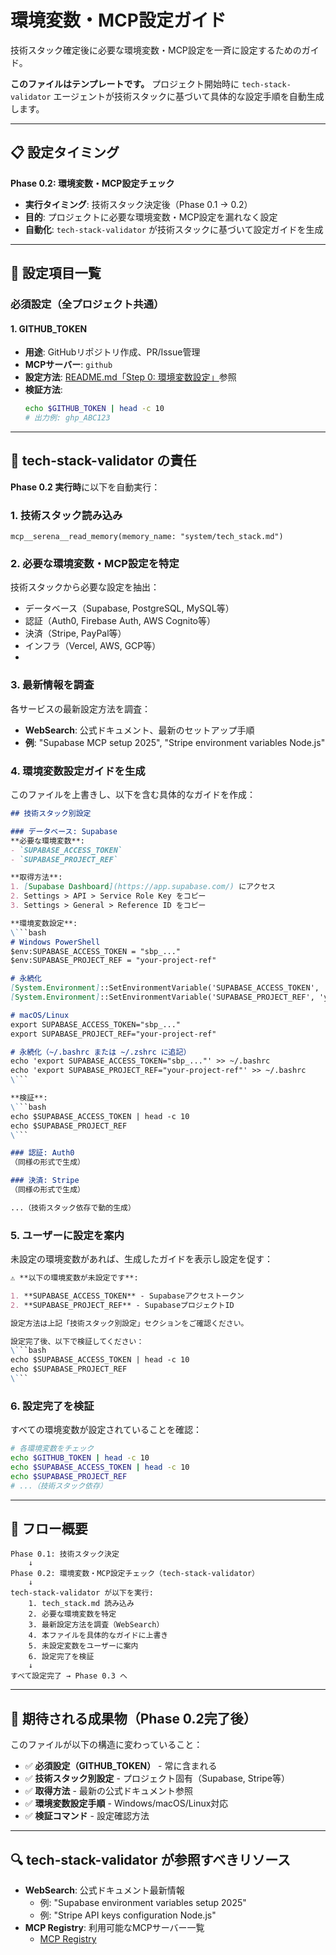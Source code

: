 # 環境変数・MCP設定ガイド

技術スタック確定後に必要な環境変数・MCP設定を一斉に設定するためのガイド。

**このファイルはテンプレートです。** プロジェクト開始時に `tech-stack-validator` エージェントが技術スタックに基づいて具体的な設定手順を自動生成します。

---

## 📋 設定タイミング

**Phase 0.2: 環境変数・MCP設定チェック**

- **実行タイミング**: 技術スタック決定後（Phase 0.1 → 0.2）
- **目的**: プロジェクトに必要な環境変数・MCP設定を漏れなく設定
- **自動化**: `tech-stack-validator` が技術スタックに基づいて設定ガイドを生成

---

## 🔑 設定項目一覧

### 必須設定（全プロジェクト共通）

#### 1. GITHUB_TOKEN
- **用途**: GitHubリポジトリ作成、PR/Issue管理
- **MCPサーバー**: `github`
- **設定方法**: [README.md「Step 0: 環境変数設定」](../README.md)参照
- **検証方法**:
  ```bash
  echo $GITHUB_TOKEN | head -c 10
  # 出力例: ghp_ABC123
  ```

---

## 🤖 tech-stack-validator の責任

**Phase 0.2 実行時**に以下を自動実行：

### 1. 技術スタック読み込み
```
mcp__serena__read_memory(memory_name: "system/tech_stack.md")
```

### 2. 必要な環境変数・MCP設定を特定
技術スタックから必要な設定を抽出：
- データベース（Supabase, PostgreSQL, MySQL等）
- 認証（Auth0, Firebase Auth, AWS Cognito等）
- 決済（Stripe, PayPal等）
- インフラ（Vercel, AWS, GCP等）
- 

### 3. 最新情報を調査
各サービスの最新設定方法を調査：
- **WebSearch**: 公式ドキュメント、最新のセットアップ手順
- **例**: "Supabase MCP setup 2025", "Stripe environment variables Node.js"

### 4. 環境変数設定ガイドを生成
このファイルを上書きし、以下を含む具体的なガイドを作成：

```markdown
## 技術スタック別設定

### データベース: Supabase
**必要な環境変数**:
- `SUPABASE_ACCESS_TOKEN`
- `SUPABASE_PROJECT_REF`

**取得方法**:
1. [Supabase Dashboard](https://app.supabase.com/) にアクセス
2. Settings > API > Service Role Key をコピー
3. Settings > General > Reference ID をコピー

**環境変数設定**:
\```bash
# Windows PowerShell
$env:SUPABASE_ACCESS_TOKEN = "sbp_..."
$env:SUPABASE_PROJECT_REF = "your-project-ref"

# 永続化
[System.Environment]::SetEnvironmentVariable('SUPABASE_ACCESS_TOKEN', 'sbp_...', 'User')
[System.Environment]::SetEnvironmentVariable('SUPABASE_PROJECT_REF', 'your-project-ref', 'User')

# macOS/Linux
export SUPABASE_ACCESS_TOKEN="sbp_..."
export SUPABASE_PROJECT_REF="your-project-ref"

# 永続化（~/.bashrc または ~/.zshrc に追記）
echo 'export SUPABASE_ACCESS_TOKEN="sbp_..."' >> ~/.bashrc
echo 'export SUPABASE_PROJECT_REF="your-project-ref"' >> ~/.bashrc
\```

**検証**:
\```bash
echo $SUPABASE_ACCESS_TOKEN | head -c 10
echo $SUPABASE_PROJECT_REF
\```

### 認証: Auth0
（同様の形式で生成）

### 決済: Stripe
（同様の形式で生成）

...（技術スタック依存で動的生成）
```

### 5. ユーザーに設定を案内
未設定の環境変数があれば、生成したガイドを表示し設定を促す：

```markdown
⚠️ **以下の環境変数が未設定です**:

1. **SUPABASE_ACCESS_TOKEN** - Supabaseアクセストークン
2. **SUPABASE_PROJECT_REF** - SupabaseプロジェクトID

設定方法は上記「技術スタック別設定」セクションをご確認ください。

設定完了後、以下で検証してください：
\```bash
echo $SUPABASE_ACCESS_TOKEN | head -c 10
echo $SUPABASE_PROJECT_REF
\```
```

### 6. 設定完了を検証
すべての環境変数が設定されていることを確認：
```bash
# 各環境変数をチェック
echo $GITHUB_TOKEN | head -c 10
echo $SUPABASE_ACCESS_TOKEN | head -c 10
echo $SUPABASE_PROJECT_REF
# ...（技術スタック依存）
```

---

## 📝 フロー概要

```
Phase 0.1: 技術スタック決定
    ↓
Phase 0.2: 環境変数・MCP設定チェック（tech-stack-validator）
    ↓
tech-stack-validator が以下を実行:
    1. tech_stack.md 読み込み
    2. 必要な環境変数を特定
    3. 最新設定方法を調査（WebSearch）
    4. 本ファイルを具体的なガイドに上書き
    5. 未設定変数をユーザーに案内
    6. 設定完了を検証
    ↓
すべて設定完了 → Phase 0.3 へ
```

---

## 🎯 期待される成果物（Phase 0.2完了後）

このファイルが以下の構造に変わっていること：

- ✅ **必須設定（GITHUB_TOKEN）** - 常に含まれる
- ✅ **技術スタック別設定** - プロジェクト固有（Supabase, Stripe等）
- ✅ **取得方法** - 最新の公式ドキュメント参照
- ✅ **環境変数設定手順** - Windows/macOS/Linux対応
- ✅ **検証コマンド** - 設定確認方法

---

## 🔍 tech-stack-validator が参照すべきリソース

- **WebSearch**: 公式ドキュメント最新情報
  - 例: "Supabase environment variables setup 2025"
  - 例: "Stripe API keys configuration Node.js"
- **MCP Registry**: 利用可能なMCPサーバー一覧
  - [MCP Registry](https://github.com/modelcontextprotocol/registry)
